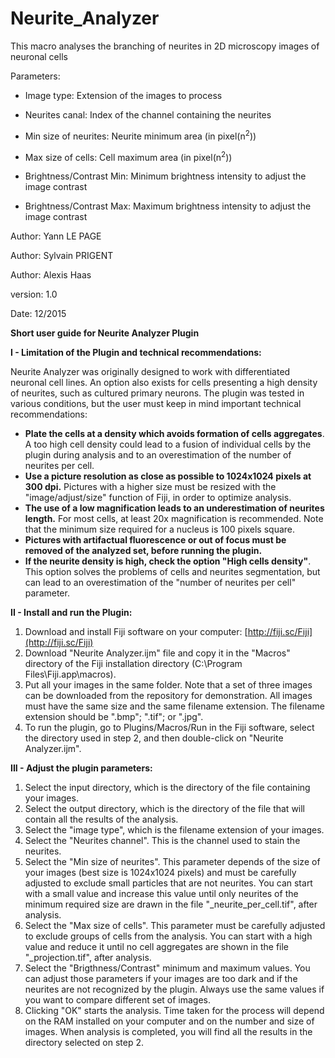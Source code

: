 # Neurite_Analyzer

This macro analyses the branching of neurites in 2D microscopy images of neuronal cells

Parameters:

- Image type: Extension of the images to process

- Neurites canal: Index of the channel containing the neurites

- Min size of neurites: Neurite minimum area (in pixel(n<sup>2</sup>))

- Max size of cells: Cell maximum area (in pixel(n<sup>2</sup>))

- Brightness/Contrast Min: Minimum brightness intensity to adjust the image contrast

- Brightness/Contrast Max: Maximum brightness intensity to adjust the image contrast

Author: Yann LE PAGE

Author: Sylvain PRIGENT

Author: Alexis Haas

version: 1.0

Date: 12/2015
  
**Short user guide for Neurite Analyzer Plugin**

**I - Limitation of the Plugin and technical recommendations:**

Neurite Analyzer was originally designed to work with differentiated neuronal cell lines. An option also exists for cells presenting a high density of neurites, such as cultured primary neurons. The plugin was tested in various conditions, but the user must keep in mind important technical recommendations:

- **Plate the cells at a density which avoids formation of cells aggregates**. A too high cell density could lead to a fusion of individual cells by the plugin during analysis and to an overestimation of the number of neurites per cell.
- **Use a picture resolution as close as possible to 1024x1024 pixels at 300 dpi.** Pictures with a higher size must be resized with the &quot;image/adjust/size&quot; function of Fiji, in order to optimize analysis.
- **The use of a low magnification leads to an underestimation of neurites length.** For most cells, at least 20x magnification is recommended. Note that the minimum size required for a nucleus is 100 pixels square.
- **Pictures with artifactual fluorescence or out of focus must be removed of the analyzed set, before running the plugin.**
- **If the neurite density is high, check the option &quot;High cells density&quot;**. This option solves the problems of cells and neurites segmentation, but can lead to an overestimation of the &quot;number of neurites per cell&quot; parameter.

**II - Install and run the Plugin:**

1. Download and install Fiji software on your computer: [http://fiji.sc/Fiji](http://fiji.sc/Fiji)
2. Download &quot;Neurite Analyzer.ijm&quot; file and copy it in the &quot;Macros&quot; directory of the Fiji installation directory (C:\Program Files\Fiji.app\macros).
3. Put all your images in the same folder. Note that a set of three images can be downloaded from the repository for demonstration. All images must have the same size and the same filename extension. The filename extension should be &quot;.bmp&quot;; &quot;.tif&quot;; or &quot;.jpg&quot;.
4. To run the plugin, go to Plugins/Macros/Run in the Fiji software, select the directory used in step 2, and then double-click on &quot;Neurite Analyzer.ijm&quot;.

**III - Adjust the plugin parameters:**

1. Select the input directory, which is the directory of the file containing your images.
2. Select the output directory, which is the directory of the file that will contain all the results of the analysis.
3. Select the &quot;image type&quot;, which is the filename extension of your images.
4. Select the &quot;Neurites channel&quot;. This is the channel used to stain the neurites.
5. Select the &quot;Min size of neurites&quot;. This parameter depends of the size of your images (best size is 1024x1024 pixels) and must be carefully adjusted to exclude small particles that are not neurites. You can start with a small value and increase this value until only neurites of the minimum required size are drawn in the file &quot;\_neurite\_per\_cell.tif&quot;, after analysis.
6. Select the &quot;Max size of cells&quot;. This parameter must be carefully adjusted to exclude groups of cells from the analysis. You can start with a high value and reduce it until no cell aggregates are shown in the file &quot;\_projection.tif&quot;, after analysis.
7. Select the &quot;Brigthness/Contrast&quot; minimum and maximum values. You can adjust those parameters if your images are too dark and if the neurites are not recognized by the plugin. Always use the same values if you want to compare different set of images.
8. Clicking &quot;OK&quot; starts the analysis. Time taken for the process will depend on the RAM installed on your computer and on the number and size of images. When analysis is completed, you will find all the results in the directory selected on step 2.
